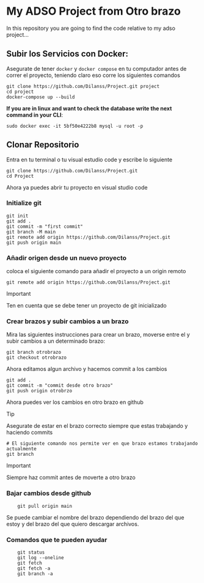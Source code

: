 

# My ADSO Project from Otro brazo

In this repository you are going to find the code relative to my adso project...


## Subir los Servicios con Docker:

Asegurate de tener `docker` y `docker compose` en tu computador antes de correr el proyecto, 
teniendo claro eso corre los siguientes comandos 

```shell
git clone https://github.com/Dilanss/Project.git project
cd project
docker-compose up --build
```

**If you are in linux and want to check the database write the next command in your CLI**:
```shell
sudo docker exec -it 5bf50e4222b8 mysql -u root -p
```


## Clonar Repositorio

Entra en tu terminal o tu visual estudio code y escribe lo siguiente 

```shell
git clone https://github.com/Dilanss/Project.git
cd Project
```

Ahora ya puedes abrir tu proyecto en visual studio code


### Initialize git

```shell
git init
git add .
git commit -m "first commit"
git branch -M main
git remote add origin https://github.com/Dilanss/Project.git
git push origin main
```


### Añadir origen desde un nuevo proyecto 

coloca el siguiente comando para añadir el proyecto a un origin remoto 
```shell
git remote add origin https://github.com/Dilanss/Project.git
```

>[!IMPORTANT]
>Ten en cuenta que se debe tener un proyecto de git inicializado

### Crear brazos y subir cambios a un brazo

Mira las siguientes instrucciones para crear un brazo, moverse entre el y subir cambios a un determinado brazo:

```shell
git branch otrobrazo
git checkout otrobrazo
```

Ahora editamos algun archivo y hacemos commit a los cambios 
```shell
git add .
git commit -m "commit desde otro brazo"
git push origin otrobrzo
```

Ahora puedes ver los cambios en otro brazo en github
>[!TIP]
>Asegurate de estar en el brazo correcto siempre que estas trabajando y haciendo commits

```shell
# El siguiente comando nos permite ver en que brazo estamos trabajando actualmente
git branch 
```


>[!IMPORTANT]
>Siempre haz commit antes de moverte a otro brazo


### Bajar cambios desde github

```shell
    git pull origin main
```

Se puede cambiar el nombre del brazo dependiendo del brazo del que estoy 
y del brazo del que quiero descargar archivos.

### Comandos que te pueden ayudar

```shell
    git status
    git log --oneline
    git fetch 
    git fetch -a 
    git branch -a
```